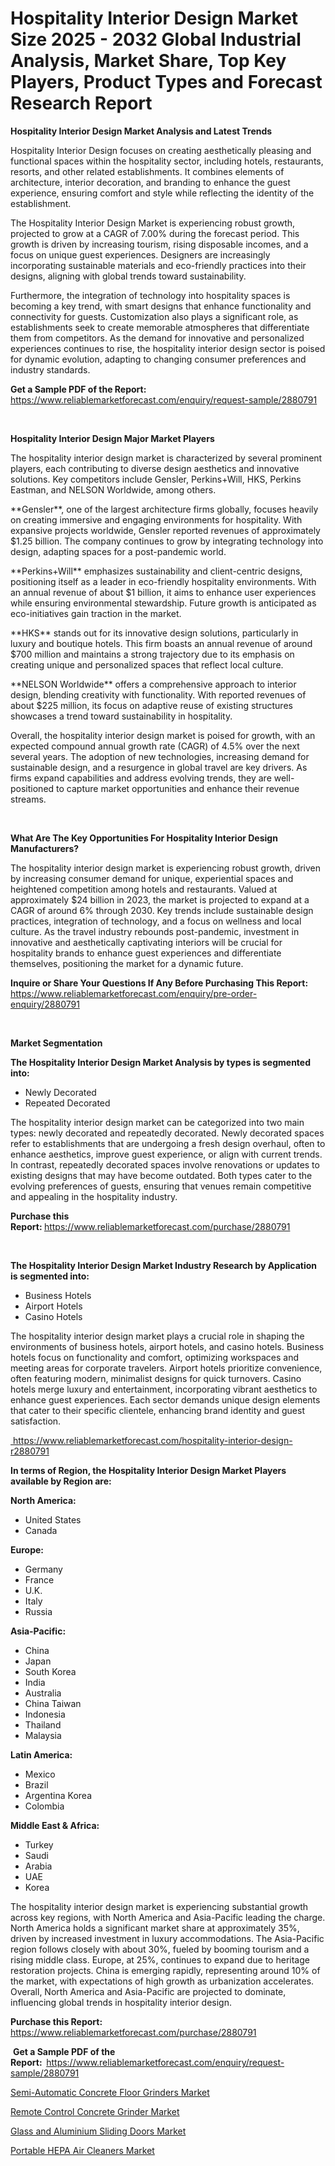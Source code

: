 <p><h1>Hospitality Interior Design Market Size 2025 - 2032 Global Industrial Analysis, Market Share, Top Key Players, Product Types and Forecast Research Report</h1></p><p><strong>Hospitality Interior Design Market Analysis and Latest Trends</strong></p>
<p><p>Hospitality Interior Design focuses on creating aesthetically pleasing and functional spaces within the hospitality sector, including hotels, restaurants, resorts, and other related establishments. It combines elements of architecture, interior decoration, and branding to enhance the guest experience, ensuring comfort and style while reflecting the identity of the establishment. </p><p>The Hospitality Interior Design Market is experiencing robust growth, projected to grow at a CAGR of 7.00% during the forecast period. This growth is driven by increasing tourism, rising disposable incomes, and a focus on unique guest experiences. Designers are increasingly incorporating sustainable materials and eco-friendly practices into their designs, aligning with global trends toward sustainability.</p><p>Furthermore, the integration of technology into hospitality spaces is becoming a key trend, with smart designs that enhance functionality and connectivity for guests. Customization also plays a significant role, as establishments seek to create memorable atmospheres that differentiate them from competitors. As the demand for innovative and personalized experiences continues to rise, the hospitality interior design sector is poised for dynamic evolution, adapting to changing consumer preferences and industry standards.</p></p>
<p><strong>Get a Sample PDF of the Report:&nbsp;</strong> <a href="https://www.reliablemarketforecast.com/enquiry/request-sample/2880791?utm_campaign=1903&utm_medium=2&utm_source=Github&utm_content=ia&utm_term=12032025&utm_id=hospitality-interior-design">https://www.reliablemarketforecast.com/enquiry/request-sample/2880791</a></p>
<p>&nbsp;</p>
<p><strong>Hospitality Interior Design Major Market Players</strong></p>
<p><p>The hospitality interior design market is characterized by several prominent players, each contributing to diverse design aesthetics and innovative solutions. Key competitors include Gensler, Perkins+Will, HKS, Perkins Eastman, and NELSON Worldwide, among others. </p><p>**Gensler**, one of the largest architecture firms globally, focuses heavily on creating immersive and engaging environments for hospitality. With expansive projects worldwide, Gensler reported revenues of approximately $1.25 billion. The company continues to grow by integrating technology into design, adapting spaces for a post-pandemic world.</p><p>**Perkins+Will** emphasizes sustainability and client-centric designs, positioning itself as a leader in eco-friendly hospitality environments. With an annual revenue of about $1 billion, it aims to enhance user experiences while ensuring environmental stewardship. Future growth is anticipated as eco-initiatives gain traction in the market.</p><p>**HKS** stands out for its innovative design solutions, particularly in luxury and boutique hotels. This firm boasts an annual revenue of around $700 million and maintains a strong trajectory due to its emphasis on creating unique and personalized spaces that reflect local culture.</p><p>**NELSON Worldwide** offers a comprehensive approach to interior design, blending creativity with functionality. With reported revenues of about $225 million, its focus on adaptive reuse of existing structures showcases a trend toward sustainability in hospitality.</p><p>Overall, the hospitality interior design market is poised for growth, with an expected compound annual growth rate (CAGR) of 4.5% over the next several years. The adoption of new technologies, increasing demand for sustainable design, and a resurgence in global travel are key drivers. As firms expand capabilities and address evolving trends, they are well-positioned to capture market opportunities and enhance their revenue streams.</p></p>
<p>&nbsp;</p>
<p><strong>What Are The Key Opportunities For Hospitality Interior Design Manufacturers?</strong></p>
<p><p>The hospitality interior design market is experiencing robust growth, driven by increasing consumer demand for unique, experiential spaces and heightened competition among hotels and restaurants. Valued at approximately $24 billion in 2023, the market is projected to expand at a CAGR of around 6% through 2030. Key trends include sustainable design practices, integration of technology, and a focus on wellness and local culture. As the travel industry rebounds post-pandemic, investment in innovative and aesthetically captivating interiors will be crucial for hospitality brands to enhance guest experiences and differentiate themselves, positioning the market for a dynamic future.</p></p>
<p><strong>Inquire or Share Your Questions If Any Before Purchasing This Report:</strong> <a href="https://www.reliablemarketforecast.com/enquiry/pre-order-enquiry/2880791?utm_campaign=1903&utm_medium=2&utm_source=Github&utm_content=ia&utm_term=12032025&utm_id=hospitality-interior-design">https://www.reliablemarketforecast.com/enquiry/pre-order-enquiry/2880791</a></p>
<p>&nbsp;</p>
<p><strong>Market Segmentation</strong></p>
<p><strong>The Hospitality Interior Design Market Analysis by types is segmented into:</strong></p>
<p><ul><li>Newly Decorated</li><li>Repeated Decorated</li></ul></p>
<p><p>The hospitality interior design market can be categorized into two main types: newly decorated and repeatedly decorated. Newly decorated spaces refer to establishments that are undergoing a fresh design overhaul, often to enhance aesthetics, improve guest experience, or align with current trends. In contrast, repeatedly decorated spaces involve renovations or updates to existing designs that may have become outdated. Both types cater to the evolving preferences of guests, ensuring that venues remain competitive and appealing in the hospitality industry.</p></p>
<p><strong>Purchase this Report:&nbsp;</strong><a href="https://www.reliablemarketforecast.com/purchase/2880791?utm_campaign=1903&utm_medium=2&utm_source=Github&utm_content=ia&utm_term=12032025&utm_id=hospitality-interior-design">https://www.reliablemarketforecast.com/purchase/2880791</a></p>
<p>&nbsp;</p>
<p><strong>The Hospitality Interior Design Market Industry Research by Application is segmented into:</strong></p>
<p><ul><li>Business Hotels</li><li>Airport Hotels</li><li>Casino Hotels</li></ul></p>
<p><p>The hospitality interior design market plays a crucial role in shaping the environments of business hotels, airport hotels, and casino hotels. Business hotels focus on functionality and comfort, optimizing workspaces and meeting areas for corporate travelers. Airport hotels prioritize convenience, often featuring modern, minimalist designs for quick turnovers. Casino hotels merge luxury and entertainment, incorporating vibrant aesthetics to enhance guest experiences. Each sector demands unique design elements that cater to their specific clientele, enhancing brand identity and guest satisfaction.</p></p>
<p><a href="https://www.reliablemarketforecast.com/hospitality-interior-design-r2880791?utm_campaign=1903&utm_medium=2&utm_source=Github&utm_content=ia&utm_term=12032025&utm_id=hospitality-interior-design">&nbsp;https://www.reliablemarketforecast.com/hospitality-interior-design-r2880791</a></p>
<p><strong>In terms of Region, the Hospitality Interior Design Market Players available by Region are:</strong></p>
<p>
    <p> <strong> North America: </strong>
        <ul>
            <li>United States</li>
            <li>Canada</li>
        </ul>
        </p> 
    <p> <strong> Europe: </strong>
        <ul>
            <li>Germany</li>
            <li>France</li>
            <li>U.K.</li>
            <li>Italy</li>
            <li>Russia</li>
        </ul>
        </p> 
    <p> <strong> Asia-Pacific: </strong>
        <ul>
            <li>China</li>
            <li>Japan</li>
            <li>South Korea</li>
            <li>India</li>
            <li>Australia</li>
            <li>China Taiwan</li>
            <li>Indonesia</li>
            <li>Thailand</li>
            <li>Malaysia</li>
        </ul>
        </p> 
    <p> <strong> Latin America: </strong>
        <ul>
            <li>Mexico</li>
            <li>Brazil</li>
            <li>Argentina Korea</li>
            <li>Colombia</li>
        </ul>
        </p> 
    <p> <strong> Middle East & Africa: </strong>
        <ul>
            <li>Turkey</li>
            <li>Saudi</li>
            <li>Arabia</li>
            <li>UAE</li>
            <li>Korea</li>
        </ul>
    </p>
    </p>
<p><p>The hospitality interior design market is experiencing substantial growth across key regions, with North America and Asia-Pacific leading the charge. North America holds a significant market share at approximately 35%, driven by increased investment in luxury accommodations. The Asia-Pacific region follows closely with about 30%, fueled by booming tourism and a rising middle class. Europe, at 25%, continues to expand due to heritage restoration projects. China is emerging rapidly, representing around 10% of the market, with expectations of high growth as urbanization accelerates. Overall, North America and Asia-Pacific are projected to dominate, influencing global trends in hospitality interior design.</p></p>
<p><strong>Purchase this Report: </strong><a href="https://www.reliablemarketforecast.com/purchase/2880791?utm_campaign=1903&utm_medium=2&utm_source=Github&utm_content=ia&utm_term=12032025&utm_id=hospitality-interior-design">https://www.reliablemarketforecast.com/purchase/2880791</a></p>
<p>&nbsp;<strong>Get a Sample PDF of the Report:&nbsp;&nbsp;</strong><a href="https://www.reliablemarketforecast.com/enquiry/request-sample/2880791?utm_campaign=1903&utm_medium=2&utm_source=Github&utm_content=ia&utm_term=12032025&utm_id=hospitality-interior-design">https://www.reliablemarketforecast.com/enquiry/request-sample/2880791</a></p>
<p><strong></strong></p>
<p><p><a href="https://github.com/landtmman/Market-Research-Report-List-1/blob/main/semi-automatic-concrete-floor-grinders-market.md?utm_campaign=1903&utm_medium=2&utm_source=Github&utm_content=ia&utm_term=12032025&utm_id=hospitality-interior-design">Semi-Automatic Concrete Floor Grinders Market</a></p><p><a href="https://github.com/irfadac/Market-Research-Report-List-5/blob/main/remote-control-concrete-grinder-market.md?utm_campaign=1903&utm_medium=2&utm_source=Github&utm_content=ia&utm_term=12032025&utm_id=hospitality-interior-design">Remote Control Concrete Grinder Market</a></p><p><a href="https://github.com/tigoryemm/Market-Research-Report-List-1/blob/main/glass-and-aluminium-sliding-doors-market.md?utm_campaign=1903&utm_medium=2&utm_source=Github&utm_content=ia&utm_term=12032025&utm_id=hospitality-interior-design">Glass and Aluminium Sliding Doors Market</a></p><p><a href="https://github.com/ashepherd82/Market-Research-Report-List-7/blob/main/portable-hepa-air-cleaners-market.md?utm_campaign=1903&utm_medium=2&utm_source=Github&utm_content=ia&utm_term=12032025&utm_id=hospitality-interior-design">Portable HEPA Air Cleaners Market</a></p></p>